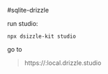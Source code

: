 #sqlite-drizzle

run studio:
```
npx dsizzle-kit studio
```

go to 
> https://:local.drizzle.studio
